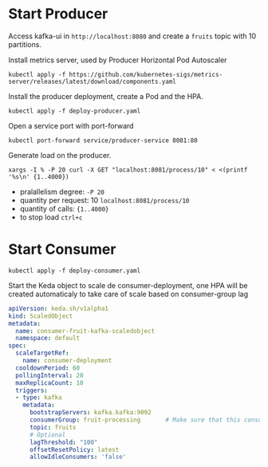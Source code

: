 # Start Producer

Access kafka-ui in `http://localhost:8080` and create a `fruits` topic with 10 partitions.  

Install metrics server, used by Producer Horizontal Pod Autoscaler 
```
kubectl apply -f https://github.com/kubernetes-sigs/metrics-server/releases/latest/download/components.yaml
```

Install the producer deployment, create a Pod and the HPA.

```
kubectl apply -f deploy-producer.yaml
```
Open a service port with port-forward

```
kubectl port-forward service/producer-service 8081:80
```
Generate load on the producer. 

```
xargs -I % -P 20 curl -X GET "localhost:8081/process/10" < <(printf '%s\n' {1..4000})
``` 
- pralallelism degree: `-P 20` 
- quantity per request: 10 `localhost:8081/process/10`
- quantity of calls: `{1..4000}`
- to stop load `ctrl+c`
# Start Consumer

```
kubectl apply -f deploy-consumer.yaml
```

Start the Keda object to scale de consumer-deployment, one HPA will be created automaticaly to take care of scale based on consumer-group lag 

```yaml
apiVersion: keda.sh/v1alpha1
kind: ScaledObject
metadata:
  name: consumer-fruit-kafka-scaledobject
  namespace: default
spec:
  scaleTargetRef:
    name: consumer-deployment
  cooldownPeriod: 60
  pollingInterval: 20
  maxReplicaCount: 10
  triggers:
  - type: kafka
    metadata:
      bootstrapServers: kafka.kafka:9092
      consumerGroup: fruit-processing       # Make sure that this consumer group name is the same one as the one that is consuming topics
      topic: fruits
      # Optional
      lagThreshold: "100"
      offsetResetPolicy: latest
      allowIdleConsumers: 'false'
```